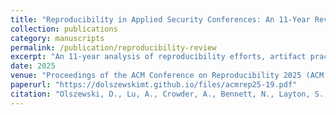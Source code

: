 ```yaml
---
title: "Reproducibility in Applied Security Conferences: An 11-Year Review on Artifacts and Evaluation Committees"
collection: publications
category: manuscripts
permalink: /publication/reproducibility-review
excerpt: "An 11-year analysis of reproducibility efforts, artifact practices, and evaluation committees across applied security conferences."
date: 2025
venue: "Proceedings of the ACM Conference on Reproducibility 2025 (ACM REP 25)"
paperurl: "https://dolszewskimt.github.io/files/acmrep25-19.pdf"
citation: "Olszewski, D., Lu, A., Crowder, A., Bennett, N., Layton, S., Bhupathiraju, S.H.V., Tucker, T., Kalgutkar, S., Ver Helst, H., Stillman, C., Butler, K., Rampazzi, S., & Traynor, P. (2025). Reproducibility in Applied Security Conferences: An 11-Year Review on Artifacts and Evaluation Committees. In Proceedings of the ACM Conference on Reproducibility 2025 (ACM REP 25). Best Paper Award."
---
```


